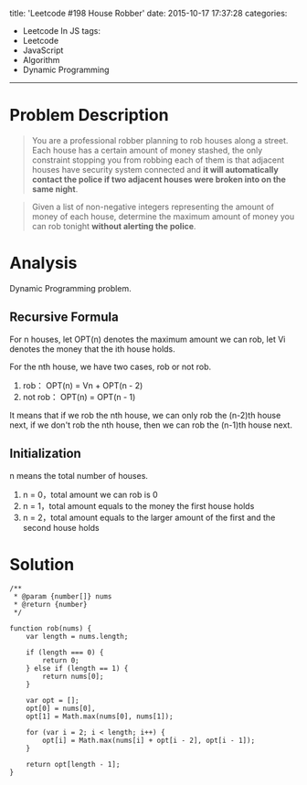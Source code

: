 title: 'Leetcode #198 House Robber'
date: 2015-10-17 17:37:28
categories:
- Leetcode In JS
tags:
- Leetcode
- JavaScript
- Algorithm
- Dynamic Programming
---

# Problem Description

> You are a professional robber planning to rob houses along a street. Each house has a certain amount of money stashed, the only constraint stopping you from robbing each of them is that adjacent houses have security system connected and **it will automatically contact the police if two adjacent houses were broken into on the same night**.

> Given a list of non-negative integers representing the amount of money of each house, determine the maximum amount of money you can rob tonight **without alerting the police**.

<!--more-->

# Analysis

Dynamic Programming problem.

## Recursive Formula

For n houses, let OPT(n) denotes the maximum amount we can rob, let Vi denotes the money that the ith house holds. 

For the nth house, we have two cases, rob or not rob.

1. rob： OPT(n) = Vn + OPT(n - 2)
2. not rob： OPT(n) = OPT(n - 1)

It means that if we rob the nth house, we can only rob the (n-2)th house next, if we don't rob the nth house, then we can rob the (n-1)th house next. 

## Initialization

n means the total number of houses.

1. n = 0，total amount we can rob is 0
2. n = 1，total amount equals to the money the first house holds
3. n = 2，total amount equals to the larger amount of the first and the second house holds

# Solution

```
/**
 * @param {number[]} nums
 * @return {number}
 */

function rob(nums) {
	var length = nums.length;

	if (length === 0) {
		return 0;
	} else if (length == 1) {
		return nums[0];
	}

	var opt = [];
	opt[0] = nums[0],
	opt[1] = Math.max(nums[0], nums[1]);

	for (var i = 2; i < length; i++) {
		opt[i] = Math.max(nums[i] + opt[i - 2], opt[i - 1]);
	}

	return opt[length - 1];
}
```
